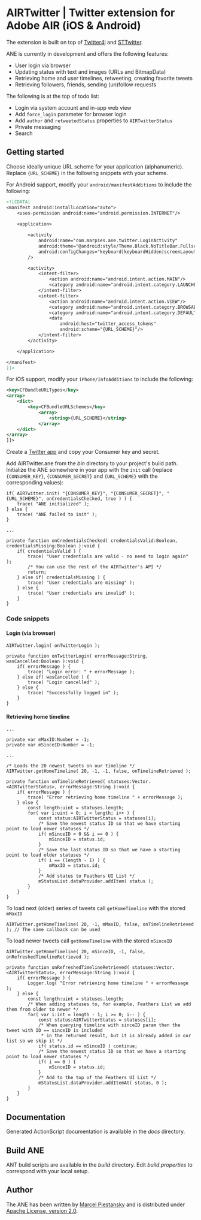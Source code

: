 # AIRTwitter | Twitter extension for Adobe AIR (iOS & Android)

The extension is built on top of [Twitter4j](http://twitter4j.org/en/index.html) and [STTwitter](https://github.com/nst/STTwitter).

ANE is currently in development and offers the following features:
* User login via browser
* Updating status with text and images (URLs and BitmapData)
* Retrieving home and user timelines, retweeting, creating favorite tweets
* Retrieving followers, friends, sending (un)follow requests

The following is at the top of todo list:
* Login via system account and in-app web view
* Add `force_login` parameter for browser login
* Add `author` and `retweetedStatus` properties to `AIRTwitterStatus`
* Private messaging
* Search

## Getting started

Choose ideally unique URL scheme for your application (alphanumeric). Replace `{URL_SCHEME}` in the following snippets with your scheme.

For Android support, modify your `android/manifestAdditions` to include the following:

```xml
<![CDATA[
<manifest android:installLocation="auto">
    <uses-permission android:name="android.permission.INTERNET"/>
    
    <application>

        <activity 
            android:name="com.marpies.ane.twitter.LoginActivity"
            android:theme="@android:style/Theme.Black.NoTitleBar.Fullscreen"
            android:configChanges="keyboard|keyboardHidden|screenLayout|screenSize|orientation"
        />

        <activity> 
            <intent-filter> 
                <action android:name="android.intent.action.MAIN"/> 
                <category android:name="android.intent.category.LAUNCHER"/> 
            </intent-filter> 
            <intent-filter> 
                <action android:name="android.intent.action.VIEW"/> 
                <category android:name="android.intent.category.BROWSABLE"/> 
                <category android:name="android.intent.category.DEFAULT"/> 
                <data 
                    android:host="twitter_access_tokens"
                    android:scheme="{URL_SCHEME}"/> 
            </intent-filter> 
        </activity> 

    </application>

</manifest>
]]>
```

For iOS support, modify your `iPhone/InfoAdditions` to include the following:

```xml
<key>CFBundleURLTypes</key>
<array>
    <dict>
        <key>CFBundleURLSchemes</key>
            <array>
                <string>{URL_SCHEME}</string>
            </array>
    </dict>
</array>
]]>
```

Create a [Twitter app](https://apps.twitter.com) and copy your Consumer key and secret.

Add AIRTwitter.ane from the *bin* directory to your project's build path. Initialize the ANE somewhere in your app with the `init` call (replace `{CONSUMER_KEY}`, `{CONSUMER_SECRET}` and `{URL_SCHEME}` with the corresponding values):

```
if( AIRTwitter.init( "{CONSUMER_KEY}", "{CONSUMER_SECRET}", "{URL_SCHEME}", onCredentialsChecked, true ) ) {
    trace( "ANE initialized" );
} else {
    trace( "ANE failed to init" );
}

...

private function onCredentialsChecked( credentialsValid:Boolean, credentialsMissing:Boolean ):void {
    if( credentialsValid ) {
        trace( "User credentials are valid - no need to login again" );
        /* You can use the rest of the AIRTwitter's API */
        return;
    } else if( credentialsMissing ) {
        trace( "User credentials are missing" );
    } else {
        trace( "User credentials are invalid" );
    }
}
```

### Code snippets

#### Login (via browser)
```
AIRTwitter.login( onTwitterLogin );

private function onTwitterLogin( errorMessage:String, wasCancelled:Boolean ):void {
    if( errorMessage ) {
        trace( "Login error: " + errorMessage );
    } else if( wasCancelled ) {
        trace( "Login cancelled" );
    } else {
        trace( "Successfully logged in" );
    }
}
```

#### Retrieving home timeline
```
...

private var mMaxID:Number = -1;
private var mSinceID:Number = -1;

...

/* Loads the 20 newest tweets on our timeline */
AIRTwitter.getHomeTimeline( 20, -1, -1, false, onTimelineRetrieved );

private function onTimelineRetrieved( statuses:Vector.<AIRTwitterStatus>, errorMessage:String ):void {
    if( errorMessage ) {
        trace( "Error retrieving home timeline " + errorMessage );
    } else {
        const length:uint = statuses.length;
        for( var i:uint = 0; i < length; i++ ) {
            const status:AIRTwitterStatus = statuses[i];
            /* Save the newest status ID so that we have starting point to load newer statuses */
            if( mSinceID < 0 && i == 0 ) {
                mSinceID = status.id;
            }
            /* Save the last status ID so that we have a starting point to load older statuses */
            if( i == (length - 1) ) {
                mMaxID = status.id;
            }
            /* Add status to Feathers UI List */
            mStatusList.dataProvider.addItem( status );
        }
    }
}

```

To load next (older) series of tweets call `getHomeTimeline` with the stored `mMaxID`
```
AIRTwitter.getHomeTimeline( 20, -1, mMaxID, false, onTimelineRetrieved ); // The same callback can be used
```

To load newer tweets call `getHomeTimeline` with the stored `mSinceID`
```
AIRTwitter.getHomeTimeline( 20, mSinceID, -1, false, onRefreshedTimelineRetrieved );

private function onRefreshedTimelineRetrieved( statuses:Vector.<AIRTwitterStatus>, errorMessage:String ):void {
    if( errorMessage ) {
        Logger.log( "Error retrieving home timeline " + errorMessage );
    } else {
        const length:uint = statuses.length;
        /* When adding statuses to, for example, Feathers List we add them from older to newer */
        for( var i:int = length - 1; i >= 0; i-- ) {
            const status:AIRTwitterStatus = statuses[i];
            /* When querying timeline with sinceID param then the tweet with ID == sinceID is included
             * in the returned result, but it is already added in our list so we skip it */
            if( status.id == mSinceID ) continue;
            /* Save the newest status ID so that we have a starting point to load newer statuses */
            if( i == 0 ) {
                mSinceID = status.id;
            }
            /* Add to the top of the Feathers UI List */
            mStatusList.dataProvider.addItemAt( status, 0 );
        }
    }
}
```

## Documentation
Generated ActionScript documentation is available in the *docs* directory.

## Build ANE
ANT build scripts are available in the *build* directory. Edit *build.properties* to correspond with your local setup.

## Author
The ANE has been written by [Marcel Piestansky](https://twitter.com/marpies) and is distributed under [Apache License, version 2.0](http://www.apache.org/licenses/LICENSE-2.0.html).